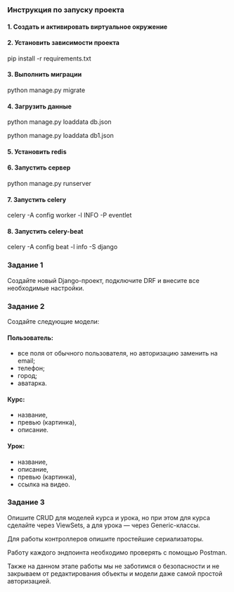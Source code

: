 ### Инструкция по запуску проекта
#### 1. Создать и активировать виртуальное окружение
#### 2. Установить зависимости проекта 
pip install -r requirements.txt
#### 3. Выполнить миграции
python manage.py migrate
#### 4. Загрузить данные
python manage.py loaddata db.json

python manage.py loaddata db1.json
#### 5. Установить redis
#### 6. Запустить сервер
python manage.py runserver
#### 7. Запустить celery
celery -A config worker -l INFO -P eventlet
#### 8. Запустить celery-beat
celery -A config beat -l info -S django
### Задание 1
Создайте новый Django-проект, подключите DRF и внесите все необходимые настройки.

### Задание 2
Создайте следующие модели:

#### Пользователь:
- все поля от обычного пользователя, но авторизацию заменить на email;
- телефон;
- город;
- аватарка.

#### Курс:
- название,
- превью (картинка),
- описание.
#### Урок:
- название,
- описание,
- превью (картинка),
- ссылка на видео.

### Задание 3
Опишите CRUD для моделей курса и урока, но при этом для курса сделайте через ViewSets, а для урока — через Generic-классы.

Для работы контроллеров опишите простейшие сериализаторы.

Работу каждого эндпоинта необходимо проверять с помощью Postman.

Также на данном этапе работы мы не заботимся о безопасности и не закрываем от редактирования объекты и модели даже самой простой авторизацией.